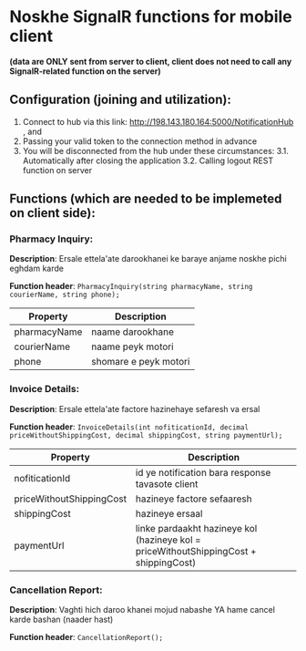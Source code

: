 # Noskhe SignalR functions for mobile client
**(data are ONLY sent from server to client, client does not need to call any SignalR-related function on the server)**

## Configuration (joining and utilization):
  1. Connect to hub via this link: http://198.143.180.164:5000/NotificationHub , and
  2. Passing your valid token to the connection method in advance
  3. You will be disconnected from the hub under these circumstances:
	3.1. Automatically after closing the application
	3.2. Calling logout REST function on server
## Functions (which are needed to be implemeted on client side):
### Pharmacy Inquiry:
**Description**: Ersale ettela'ate darookhanei ke baraye anjame noskhe pichi eghdam karde

**Function header**: `PharmacyInquiry(string pharmacyName, string courierName, string phone);`

| Property | Description |
| ------ | ------ |
| pharmacyName | naame darookhane |
| courierName | naame peyk motori |
| phone | shomare e peyk motori |
### Invoice Details:
**Description**: Ersale ettela'ate factore hazinehaye sefaresh va ersal

**Function header**: `InvoiceDetails(int nofiticationId, decimal priceWithoutShippingCost, decimal shippingCost, string paymentUrl);`

| Property | Description |
| ------ | ------ |
| nofiticationId | id ye notification bara response tavasote client |
| priceWithoutShippingCost | hazineye factore sefaaresh |
| shippingCost | hazineye ersaal |
| paymentUrl | linke pardaakht hazineye kol (hazineye kol = priceWithoutShippingCost + shippingCost) |

### Cancellation Report:
**Description**: Vaghti hich daroo khanei mojud nabashe YA hame cancel karde bashan (naader hast)

**Function header**: `CancellationReport();`
